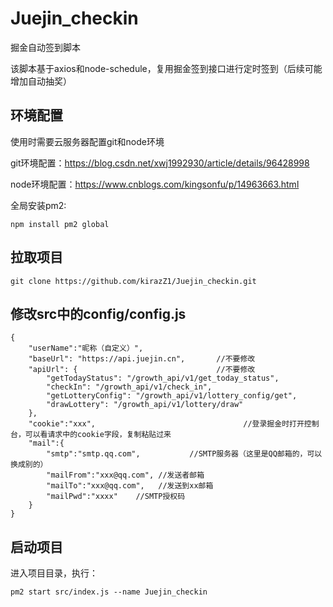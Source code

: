 # Juejin_checkin
掘金自动签到脚本

该脚本基于axios和node-schedule，复用掘金签到接口进行定时签到（后续可能增加自动抽奖）

## 环境配置

使用时需要云服务器配置git和node环境

git环境配置：https://blog.csdn.net/xwj1992930/article/details/96428998

node环境配置：https://www.cnblogs.com/kingsonfu/p/14963663.html

全局安装pm2:

```
npm install pm2 global
```

## 拉取项目

```
git clone https://github.com/kirazZ1/Juejin_checkin.git
```

## 修改src中的config/config.js

```
{
    "userName":"昵称（自定义）",
    "baseUrl": "https://api.juejin.cn",       //不要修改
    "apiUrl": {                               //不要修改
        "getTodayStatus": "/growth_api/v1/get_today_status",
        "checkIn": "/growth_api/v1/check_in",
        "getLotteryConfig": "/growth_api/v1/lottery_config/get",
        "drawLottery": "/growth_api/v1/lottery/draw"
    },
    "cookie":"xxx",                                 //登录掘金时打开控制台，可以看请求中的cookie字段，复制粘贴过来
    "mail":{
        "smtp":"smtp.qq.com",           //SMTP服务器（这里是QQ邮箱的，可以换成别的）
        "mailFrom":"xxx@qq.com", //发送者邮箱
        "mailTo":"xxx@qq.com",   //发送到xx邮箱
        "mailPwd":"xxxx"    //SMTP授权码
    }
}
```
## 启动项目

进入项目目录，执行：
```
pm2 start src/index.js --name Juejin_checkin
```




